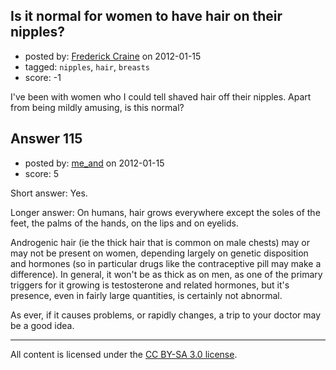 ## Is it normal for women to have hair on their nipples?

- posted by: [Frederick Craine](https://stackexchange.com/users/-1/97-frederick-craine) on 2012-01-15
- tagged: `nipples`, `hair`, `breasts`
- score: -1

I've been with women who I could tell shaved hair off their nipples.  Apart from being mildly  amusing, is this normal?


## Answer 115

- posted by: [me_and](https://stackexchange.com/users/-1/140-me-and) on 2012-01-15
- score: 5

Short answer: Yes. 

Longer answer: On humans, hair grows everywhere except the soles of the feet, the palms of the hands, on the lips and on eyelids.

Androgenic hair (ie the thick hair that is common on male chests) may or may not be present on women, depending largely on genetic disposition and hormones (so in particular drugs like the contraceptive pill may make a difference). In general, it won't be as thick as on men, as one of the primary triggers for it growing is testosterone and related hormones, but it's presence, even in fairly large quantities, is certainly not abnormal.

As ever, if it causes problems, or rapidly changes, a trip to your doctor may be a good idea.



---

All content is licensed under the [CC BY-SA 3.0 license](https://creativecommons.org/licenses/by-sa/3.0/).
